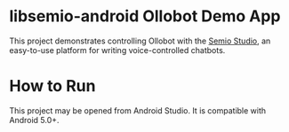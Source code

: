 libsemio-android Ollobot Demo App
=================================

This project demonstrates controlling Ollobot with the [Semio Studio](https://semio.xyz/), an easy-to-use platform for writing voice-controlled chatbots.

How to Run
==========

This project may be opened from Android Studio. It is compatible with Android 5.0+. 
